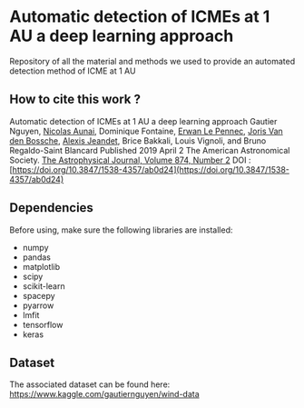 # Automatic detection of ICMEs at 1 AU a deep learning approach
Repository of all the material and methods we used to provide an automated detection method of ICME at 1 AU

## How to cite this work ?
Automatic detection of ICMEs at 1 AU a deep learning approach
Gautier Nguyen, [Nicolas Aunai](https://github.com/nicolasaunai), Dominique Fontaine, [Erwan Le Pennec](https://github.com/lepennec), [Joris Van den Bossche](https://github.com/jorisvandenbossche), [Alexis Jeandet](https://github.com/jeandet), Brice Bakkali, Louis Vignoli, and Bruno Regaldo-Saint Blancard
Published 2019 April 2 The American Astronomical Society.
[The Astrophysical Journal, Volume 874, Number 2](https://iopscience.iop.org/article/10.3847/1538-4357/ab0d24)
DOI : [https://doi.org/10.3847/1538-4357/ab0d24](https://doi.org/10.3847/1538-4357/ab0d24)


## Dependencies

Before using, make sure the following libraries are installed:

- numpy
- pandas
- matplotlib
- scipy
- scikit-learn
- spacepy
- pyarrow
- lmfit
- tensorflow
- keras

## Dataset

The associated dataset can be found here: https://www.kaggle.com/gautiernguyen/wind-data
